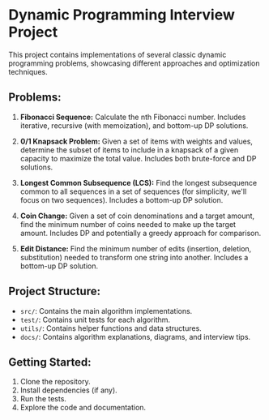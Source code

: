 # Dynamic Programming Interview Project

This project contains implementations of several classic dynamic programming problems, showcasing different approaches and optimization techniques.

## Problems:

1. **Fibonacci Sequence:** Calculate the nth Fibonacci number.  Includes iterative, recursive (with memoization), and bottom-up DP solutions.

2. **0/1 Knapsack Problem:** Given a set of items with weights and values, determine the subset of items to include in a knapsack of a given capacity to maximize the total value. Includes both brute-force and DP solutions.

3. **Longest Common Subsequence (LCS):** Find the longest subsequence common to all sequences in a set of sequences (for simplicity, we'll focus on two sequences).  Includes a bottom-up DP solution.

4. **Coin Change:** Given a set of coin denominations and a target amount, find the minimum number of coins needed to make up the target amount. Includes DP and potentially a greedy approach for comparison.

5. **Edit Distance:** Find the minimum number of edits (insertion, deletion, substitution) needed to transform one string into another.  Includes a bottom-up DP solution.

## Project Structure:

- `src/`: Contains the main algorithm implementations.
- `test/`: Contains unit tests for each algorithm.
- `utils/`: Contains helper functions and data structures.
- `docs/`: Contains algorithm explanations, diagrams, and interview tips.


## Getting Started:

1. Clone the repository.
2. Install dependencies (if any).
3. Run the tests.
4. Explore the code and documentation.